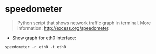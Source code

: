# speedometer

> Python script that shows network traffic graph in terminal.
> More information: <http://excess.org/speedometer>.

- Show graph for eth0 interface:

`speedometer -r eth0 -t eth0`
